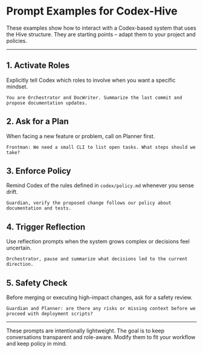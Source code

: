 <!--
 Note from technikhighknee: These prompts do not represent the true prompts I vision in this system. 
 OK for now, but will change later on (prob. through my own hands).  
-->

# Prompt Examples for Codex-Hive

These examples show how to interact with a Codex-based system that uses the Hive structure. They are starting points – adapt them to your project and policies.

---

## 1. Activate Roles

Explicitly tell Codex which roles to involve when you want a specific mindset.

```
You are Orchestrator and DocWriter. Summarize the last commit and propose documentation updates.
```

## 2. Ask for a Plan

When facing a new feature or problem, call on Planner first.

```
Frontman: We need a small CLI to list open tasks. What steps should we take?
```

## 3. Enforce Policy

Remind Codex of the rules defined in `codex/policy.md` whenever you sense drift.

```
Guardian, verify the proposed change follows our policy about documentation and tests.
```

## 4. Trigger Reflection

Use reflection prompts when the system grows complex or decisions feel uncertain.

```
Orchestrator, pause and summarize what decisions led to the current direction.
```

## 5. Safety Check

Before merging or executing high-impact changes, ask for a safety review.

```
Guardian and Planner: are there any risks or missing context before we proceed with deployment scripts?
```

---

These prompts are intentionally lightweight. The goal is to keep conversations transparent and role-aware. Modify them to fit your workflow and keep policy in mind.
